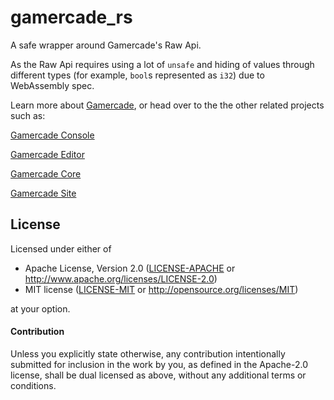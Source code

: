 # gamercade_rs

A safe wrapper around Gamercade's Raw Api.

As the Raw Api requires using a lot of `unsafe` and hiding of values through different types (for example, `bool`s represented as `i32`) due to WebAssembly spec.

Learn more about [Gamercade](https://gamercade.io), or head over to the the other related projects such as:

[Gamercade Console](https://github.com/gamercade-io/gamercade_console)

[Gamercade Editor](https://github.com/gamercade-io/gamercade_editor)

[Gamercade Core](https://github.com/gamercade-io/gamercade_core)

[Gamercade Site](https://github.com/gamercade-io/gamercade_site)

## License

Licensed under either of

 * Apache License, Version 2.0 ([LICENSE-APACHE](LICENSE-APACHE) or http://www.apache.org/licenses/LICENSE-2.0)
 * MIT license ([LICENSE-MIT](LICENSE-MIT) or http://opensource.org/licenses/MIT)

at your option.

#### Contribution

Unless you explicitly state otherwise, any contribution intentionally submitted
for inclusion in the work by you, as defined in the Apache-2.0 license, shall be
dual licensed as above, without any additional terms or conditions.